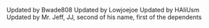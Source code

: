Updated by Bwade808
Updated by Lowjoejoe
Updated by HAliUsm
Updated by Mr. Jeff, JJ, second of his name, first of the dependents